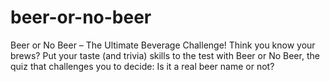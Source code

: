 # beer-or-no-beer
Beer or No Beer – The Ultimate Beverage Challenge! Think you know your brews? Put your taste (and trivia) skills to the test with Beer or No Beer, the quiz that challenges you to decide: Is it a real beer name or not?

